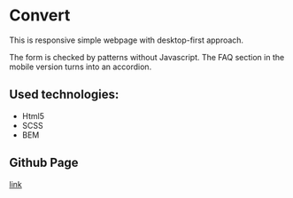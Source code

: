 # Convert
This is responsive simple webpage with desktop-first approach.

The form is checked by patterns without Javascript.
The FAQ section in the mobile version turns into an accordion.
## Used technologies:
- Html5
- SCSS
- BEM

## Github Page
[link](https://cherkasovaa.github.io/convert-webpage/)
